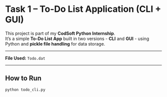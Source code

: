 # Task 1 – To-Do List Application (CLI + GUI)

This project is part of my **CodSoft Python Internship**.  
It’s a simple **To-Do List App** built in two versions - **CLI** and **GUI** - using Python and **pickle file handling** for data storage.

---

**File Used:** `Todo.dat`

---

## How to Run
```bash
python todo_cli.py
